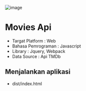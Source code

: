 ![image](https://user-images.githubusercontent.com/39044004/159104796-2be6d681-82e6-4e4c-bf49-a21d24f3dda3.png)

# Movies Api
- Targat Platform     : Web
- Bahasa Pemrograman  : Javascript
- Library             : Jquery, Webpack
- Data Source         : Api TMDb

## Menjalankan aplikasi
- dist/index.html
